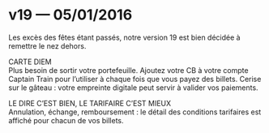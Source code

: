 # v19 — 05/01/2016

Les excès des fêtes étant passés, notre version 19 est bien décidée à remettre le nez dehors.

CARTE DIEM<br />
Plus besoin de sortir votre portefeuille. Ajoutez votre CB à votre compte Captain Train pour l’utiliser à chaque fois que vous payez des billets. Cerise sur le gâteau&nbsp;: votre empreinte digitale peut servir à valider vos paiements.

LE DIRE C’EST BIEN, LE TARIFAIRE C’EST MIEUX<br />
Annulation, échange, remboursement&nbsp;: le détail des conditions tarifaires est affiché pour chacun de vos billets.
